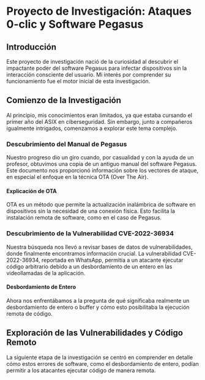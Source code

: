 # Proyecto de Investigación: Ataques 0-clic y Software Pegasus

## Introducción

Este proyecto de investigación nació de la curiosidad al descubrir el impactante poder del software Pegasus para infectar dispositivos sin la interacción consciente del usuario. Mi interés por comprender su funcionamiento fue el motor inicial de esta investigación.

## Comienzo de la Investigación

Al principio, mis conocimientos eran limitados, ya que estaba cursando el primer año del ASIX en ciberseguridad. Sin embargo, junto a compañeros igualmente intrigados, comenzamos a explorar este tema complejo.

### Descubrimiento del Manual de Pegasus

Nuestro progreso dio un giro cuando, por casualidad y con la ayuda de un profesor, obtuvimos una copia de un antiguo manual del software Pegasus. Este documento nos proporcionó información sobre los vectores de ataque, en especial el enfoque en la técnica OTA (Over The Air).

#### Explicación de OTA

OTA es un método que permite la actualización inalámbrica de software en dispositivos sin la necesidad de una conexión física. Esto facilita la instalación remota de software, como en el caso de Pegasus.

### Descubrimiento de la Vulnerabilidad CVE-2022-36934

Nuestra búsqueda nos llevó a revisar bases de datos de vulnerabilidades, donde finalmente encontramos información crucial. La vulnerabilidad CVE-2022-36934, reportada en WhatsApp, permitía a un atacante ejecutar código arbitrario debido a un desbordamiento de un entero en las videollamadas de la aplicación.

#### Desbordamiento de Entero

Ahora nos enfrentábamos a la pregunta de qué significaba realmente un desbordamiento de entero o buffer y cómo esto posibilitaba la ejecución remota de código.

## Exploración de las Vulnerabilidades y Código Remoto

La siguiente etapa de la investigación se centró en comprender en detalle cómo estos errores de software, como el desbordamiento de entero, podían permitir a los atacantes ejecutar código de manera remota.
